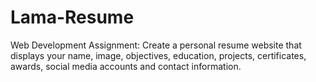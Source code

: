 # Lama-Resume
Web Development Assignment: Create a personal resume website that displays your name, image, objectives, education, projects, certificates, awards, social media accounts and contact information. 
